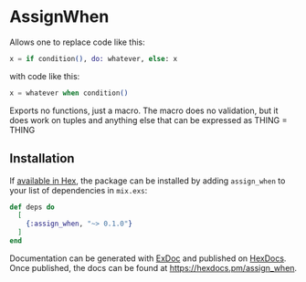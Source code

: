 # AssignWhen

Allows one to replace code like this:

```elixir
x = if condition(), do: whatever, else: x
```

with code like this:

```elixir
x = whatever when condition()
```

Exports no functions, just a macro. The macro does no validation,
but it does work on tuples and anything else that can be expressed
as THING = THING

## Installation

If [available in Hex](https://hex.pm/docs/publish), the package can be installed
by adding `assign_when` to your list of dependencies in `mix.exs`:

```elixir
def deps do
  [
    {:assign_when, "~> 0.1.0"}
  ]
end
```

Documentation can be generated with [ExDoc](https://github.com/elixir-lang/ex_doc)
and published on [HexDocs](https://hexdocs.pm). Once published, the docs can
be found at <https://hexdocs.pm/assign_when>.

